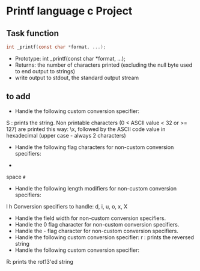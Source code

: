 # Printf language c Project
## Task function

```c
int _printf(const char *format, ...);

```
- Prototype: int _printf(const char *format, ...);
- Returns: the number of characters printed (excluding the null byte used to end output to strings)
- write output to stdout, the standard output stream
## to add

- Handle the following custom conversion specifier:

S : prints the string.
Non printable characters (0 < ASCII value < 32 or >= 127) are printed this way: \x, followed by the ASCII code value in hexadecimal (upper case - always 2 characters)

- Handle the following flag characters for non-custom conversion specifiers:

+
space
`#`

- Handle the following length modifiers for non-custom conversion specifiers:

l
h
Conversion specifiers to handle: d, i, u, o, x, X

- Handle the field width for non-custom conversion specifiers.
- Handle the 0 flag character for non-custom conversion specifiers.
- Handle the - flag character for non-custom conversion specifiers.
- Handle the following custom conversion specifier:
  r : prints the reversed string
- Handle the following custom conversion specifier:

R: prints the rot13'ed string



